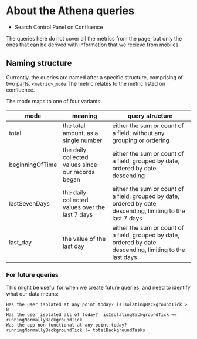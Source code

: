 # About the Athena queries

- Search Control Panel on Confluence

The queries here do not cover all the metrics from the page, but only the ones that can be derived with information that we recieve from mobiles. 


## Naming structure
Currently, the queries are named after a specific structure, comprising of two parts.
`<metric>_mode`
The metric relates to the metric listed on confluence. 

The mode maps to one of four variants:

| mode              | meaning                                            | query structure                                                                                              |
|-------------------|----------------------------------------------------|--------------------------------------------------------------------------------------------------------------|
| total             | the total amount, as a single number               | either the sum or count of a field, without any grouping or ordering                                         |
| beginningOfTime | the daily collected values since our records began | either the sum or count of a field, grouped by date, ordered by date descending                              |
| lastSevenDays         | the daily collected values over the last 7 days    | either the sum or count of a field, grouped by date, ordered by date descending, limiting to the last 7 days |
| last_day          | the value of the last day                         | either the sum or count of a field, grouped by date, ordered by date descending, limiting to the last days   |

### For future queries
This might be useful for when we create future queries, and need to identify what our data means:
```text
Has the user isolated at any point today? isIsolatingBackgroundTick > 0
Has the user isolated all of today?  isIsolatingBackgroundTick == runningNormallyBackgroundTick
Was the app non-functional at any point today? runningNormallyBackgroundTick != totalBackgroundTasks
```